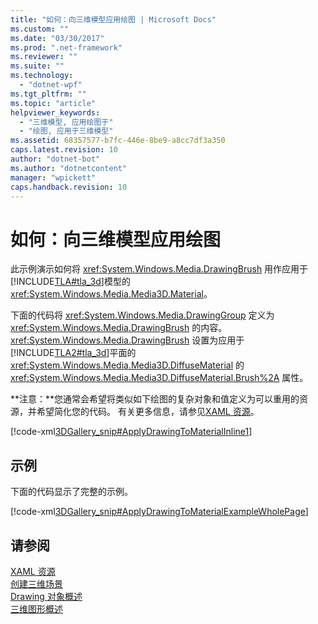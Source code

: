 ```yaml
---
title: "如何：向三维模型应用绘图 | Microsoft Docs"
ms.custom: ""
ms.date: "03/30/2017"
ms.prod: ".net-framework"
ms.reviewer: ""
ms.suite: ""
ms.technology: 
  - "dotnet-wpf"
ms.tgt_pltfrm: ""
ms.topic: "article"
helpviewer_keywords: 
  - "三维模型, 应用绘图于"
  - "绘图, 应用于三维模型"
ms.assetid: 68357577-b7fc-446e-8be9-a8cc7df3a350
caps.latest.revision: 10
author: "dotnet-bot"
ms.author: "dotnetcontent"
manager: "wpickett"
caps.handback.revision: 10
---
```

# 如何：向三维模型应用绘图
此示例演示如何将 <xref:System.Windows.Media.DrawingBrush> 用作应用于[!INCLUDE[TLA#tla_3d](../../../../includes/tlasharptla-3d-md.md)]模型的 <xref:System.Windows.Media.Media3D.Material>。  
  
 下面的代码将 <xref:System.Windows.Media.DrawingGroup> 定义为 <xref:System.Windows.Media.DrawingBrush> 的内容。  <xref:System.Windows.Media.DrawingBrush> 设置为应用于[!INCLUDE[TLA2#tla_3d](../../../../includes/tla2sharptla-3d-md.md)]平面的 <xref:System.Windows.Media.Media3D.DiffuseMaterial> 的 <xref:System.Windows.Media.Media3D.DiffuseMaterial.Brush%2A> 属性。  
  
 **注意：**您通常会希望将类似如下绘图的复杂对象和值定义为可以重用的资源，并希望简化您的代码。  有关更多信息，请参见[XAML 资源](../../../../docs/framework/wpf/advanced/xaml-resources.md)。  
  
 [!code-xml[3DGallery_snip#ApplyDrawingToMaterialInline1](../../../../samples/snippets/csharp/VS_Snippets_Wpf/3DGallery_snip/CS/ApplyDrawingToMaterialExample.xaml#applydrawingtomaterialinline1)]  
  
## 示例  
 下面的代码显示了完整的示例。  
  
 [!code-xml[3DGallery_snip#ApplyDrawingToMaterialExampleWholePage](../../../../samples/snippets/csharp/VS_Snippets_Wpf/3DGallery_snip/CS/ApplyDrawingToMaterialExample.xaml#applydrawingtomaterialexamplewholepage)]  
  
## 请参阅  
 [XAML 资源](../../../../docs/framework/wpf/advanced/xaml-resources.md)   
 [创建三维场景](../../../../docs/framework/wpf/graphics-multimedia/how-to-create-a-3-d-scene.md)   
 [Drawing 对象概述](../../../../docs/framework/wpf/graphics-multimedia/drawing-objects-overview.md)   
 [三维图形概述](../../../../docs/framework/wpf/graphics-multimedia/3-d-graphics-overview.md)